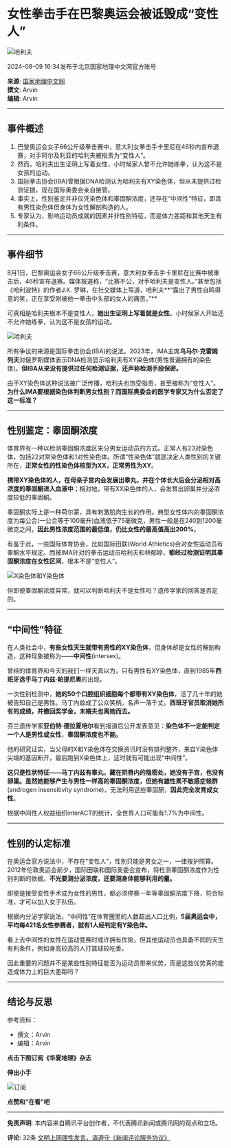 # 女性拳击手在巴黎奥运会被诋毁成“变性人”

![哈利夫](https://inews.gtimg.com/newsapp_bt/0/0522140926837_6113/0)

2024-08-09 16:34发布于北京国家地理中文网官方账号

**来源**: [国家地理中文网](https://news.qq.com/omn/author/8QMf3nde7oQYvDvd)  
**撰文**: Arvin  
**编辑**: Arvin  

---

## 事件概述

1. 巴黎奥运会女子66公斤级拳击赛中，意大利女拳击手卡里尼在46秒内宣布退赛，对手阿尔及利亚的哈利夫被指责为“变性人”。
2. 然而，哈利夫出生证明上写着女性，小时候家人曾不允许她练拳，认为这不是女孩的运动。
3. 国际拳击协会(IBA)曾根据DNA检测认为哈利夫有XY染色体，但从未提供过检测证据，现在国际奥委会亲自接管。
4. 事实上，性别鉴定并非仅凭染色体和睾固酮浓度，还存在“中间性”特征，即具有男性染色体但身体为女性解剖构造的人。
5. 专家认为，影响运动员成就的因素并非性别特征，而是体力差距和其他天生有利条件。

---

## 事件细节

8月1日，巴黎奥运会女子66公斤级拳击赛，意大利女拳击手卡里尼在比赛中被重击后，46秒宣布退赛。媒体报道称，“比赛不公，对手哈利夫是变性人。”甚至包括《哈利波特》的作者J.K. 罗琳，在社交媒体上写道，哈利夫**“露出了男性自鸣得意的笑，正在享受刚被他一拳击中头部的女人的痛苦。”**

可真相是哈利夫根本不是变性人，**她出生证明上写着就是女性**。小时候家人开始还不允许她练拳，认为这不是女孩的运动。

![哈利夫](https://inews.gtimg.com/newsapp_bt/0/0522140926837_6113/0)

所有争议的来源是国际拳击协会(IBA)的说法。2023年，IMA主席**乌马尔·克雷姆列夫**对俄罗斯媒体表示DNA检测显示哈利夫有XY染色体(男性普遍拥有的染色体)。**但IBA从来没有提供过任何检测证据，还声称检测手段保密。**

由于XY染色体这种说法被广泛传播，哈利夫也饱受指责，甚至被称为“变性人”。**为什么IMA要根据染色体判断男女性别？而国际奥委会的医学专家又为什么否定了这一标准？**

---

## 性别鉴定：睾固酮浓度

体育界有一种以检测睾固酮浓度区来分男女运动员的方式。正常人有23对染色体，包括22对常染色体和1对性染色体。所谓“性染色体”就是决定人类性别的关键所在，**正常女性的性染色体核型为XX，正常男性为XY**。

**携带XY染色体的人，在母亲子宫内会发展出睾丸，并在个体长大后会分泌相对高浓度的睾固酮进入血液中**；相对地，带有XX染色体的人，会发育出卵巢并分泌浓度较低的睾固酮。

睾固酮实际上是一种荷尔蒙，具有刺激肌肉生长的作用。典型女性体内的睾固酮浓度为每公合(一公合等于100毫升)血液低于75毫微克，男性一般是在240到1200毫微克之间，**因此男性浓度范围的最低值，仍比女性的最高值高出200%**。

有鉴于此，一些国际体育协会，比如国际田联(World Athletics)会对女性运动员有睾酮水平规定。而被IMA针对的拳击运动员哈利夫和林郁婷，**都经过检测证明其睾固酮浓度在女性区间**，根本不是“变性人”。

![X染色体和Y染色体](https://inews.gtimg.com/newsapp_bt/0/1114125652443_8907/0)

但即便睾固酮浓度异常，就可以判断哈利夫不是女性吗？遗传学家的回答是否定的。

---

## “中间性”特征

在人类社会中，**有些女性天生就带有男性的XY染色体**，但身体却是女性的解剖构造，这种现象被称为——**中间性**(intersex)。

曾经的体育界和今天的我们一样天真以为，只有男性有XY染色体，直到1985年**西班牙选手马丁内兹·帕提尼奥**的出现。

一次性别检测中，**她的50个口腔组织细胞每个都带有XY染色体**，活了几十年的她被告知自己是男性。马丁内兹成了公众笑柄，名声一落千丈。**西班牙官员取消她所有的成绩，并撤回奖学金，未婚夫也离她而去。**

芬兰遗传学家**亚伯特·德拉夏培尔**看到报道后公开发表意见：**染色体不一定能判定一个人是男性或女性**，**睾固酮浓度也不能。**

他的研究证实，当父母的X和Y染色体在交换资讯时没有排列整齐，来自Y染色体尖端的基因断开，最后跑到X染色体上，这时就有可能出现“中间性”。

**这只是性状特征——**马丁内兹有睾丸，藏在阴唇内的隐密处，她没有子宫，也没有卵巢。虽然她能够产生与男性一样高的睾固酮浓度，但她有**雄性素不敏感症候群**(androgen insensitivity syndrome)，无法利用这些睾固酮，**因此完全发育成女性**。

根据中间性人权益组织interACT的统计，全世界人口可能有1.7%为中间性。

---

## 性别的认定标准

在奥运会官方说法中，不存在“变性人”，性别只能是男女之一，一律按护照算。2012年伦敦奥运会前夕，国际田联和国际奥委会宣布，将检测睾固酮浓度作为性别判断的依据。**不光要测分泌浓度，还要测身体能够利用的量。**

即便是接受变性手术成为女性的男性，都必须停赛一年等睾固酮浓度下降，符合标准，才可以加入女子队伍。

根据内分泌学家说法，“中间性”在体育圈里的人数超出人口比例，**5届奥运会中，平均每421名女性参赛者，就有1人经判定有Y染色体。**

看上去中间性的女性在运动竞赛时或许拥有优势，但其他运动员也具备不同的天生有利条件，例如身高较高的人打篮球较吃香。

因此重要的问题并不是某些性别特征能否为运动员带来优势，而是这些优势真的能造成体力上的巨大差距吗？

---

## 结论与反思

参考资料：

- 撰文：Arvin
- 编辑：Arvin

**点击下图订阅《华夏地理》杂志**

**伸出小手**

![订阅](https://inews.gtimg.com/om_bt/GlBqH-YCjFsFhUl3xEWI8EbpFAz7sPJqTg_QyRPhXKDxQAA/0)

**点赞和“在看”吧**

---

**免责声明**: 本内容来自腾讯平台创作者，不代表腾讯新闻或腾讯网的观点和立场。

**评论**: 32条  [文明上网理性发言，请遵守《新闻评论服务协议》](https://new.qq.com/static/coralinfo.htm)
